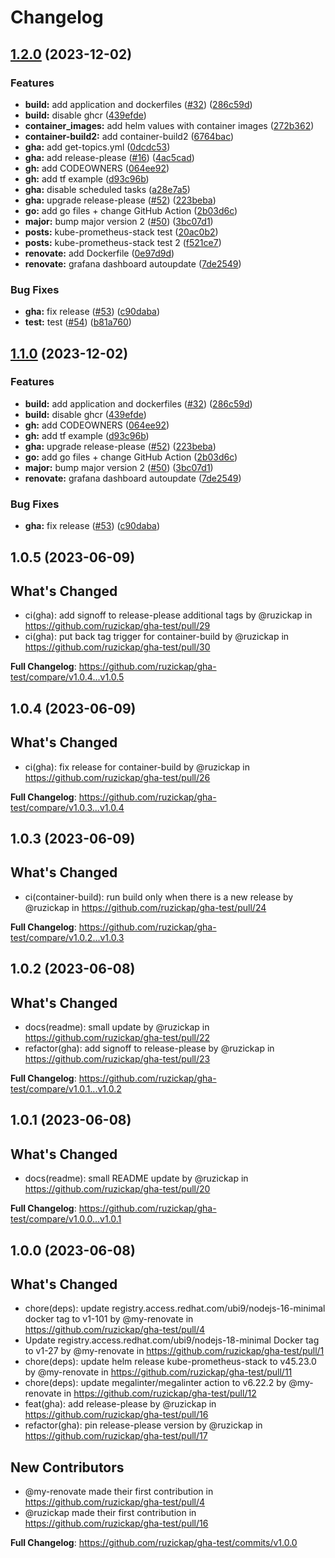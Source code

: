 # Changelog

## [1.2.0](https://github.com/ruzickap/gha-test/compare/v1.1.0...v1.2.0) (2023-12-02)


### Features

* **build:** add application and dockerfiles ([#32](https://github.com/ruzickap/gha-test/issues/32)) ([286c59d](https://github.com/ruzickap/gha-test/commit/286c59dc8da796cd8e781014f9493e14cefc4634))
* **build:** disable ghcr ([439efde](https://github.com/ruzickap/gha-test/commit/439efdeb875f9211ad5596af5fe70b3d69e7da6e))
* **container_images:** add helm values with container images ([272b362](https://github.com/ruzickap/gha-test/commit/272b362ee4158de3bc8aa28d311cfb1b54954d69))
* **container-build2:** add container-build2 ([6764bac](https://github.com/ruzickap/gha-test/commit/6764baca8831fff5a696dcb54ad26baf6cba65fd))
* **gha:** add get-topics.yml ([0dcdc53](https://github.com/ruzickap/gha-test/commit/0dcdc53dc669df6fb094429f2d7d621be272a201))
* **gha:** add release-please ([#16](https://github.com/ruzickap/gha-test/issues/16)) ([4ac5cad](https://github.com/ruzickap/gha-test/commit/4ac5cad31aa2932700b716ff6824c7095cddcd23))
* **gh:** add CODEOWNERS ([064ee92](https://github.com/ruzickap/gha-test/commit/064ee92b209dbc49843a6ddf6f2d43deeab09ecf))
* **gh:** add tf example ([d93c96b](https://github.com/ruzickap/gha-test/commit/d93c96b2cbfa88104a5fc8385f1b7ad44132c31b))
* **gha:** disable scheduled tasks ([a28e7a5](https://github.com/ruzickap/gha-test/commit/a28e7a5450d3babbef0036e1138a7bfa1f373e57))
* **gha:** upgrade release-please ([#52](https://github.com/ruzickap/gha-test/issues/52)) ([223beba](https://github.com/ruzickap/gha-test/commit/223bebadf3abbea9b5395611ba9f8307eaa2dd38))
* **go:** add go files + change GitHub Action ([2b03d6c](https://github.com/ruzickap/gha-test/commit/2b03d6c7f790b7066691091d02ea97d0ddce8ea2))
* **major:** bump major version 2 ([#50](https://github.com/ruzickap/gha-test/issues/50)) ([3bc07d1](https://github.com/ruzickap/gha-test/commit/3bc07d1802db726c350b985f51b4603b7bf46896))
* **posts:** kube-prometheus-stack test ([20ac0b2](https://github.com/ruzickap/gha-test/commit/20ac0b2166cfd391a2c55f393572524013367420))
* **posts:** kube-prometheus-stack test 2 ([f521ce7](https://github.com/ruzickap/gha-test/commit/f521ce76941e0be31f9816b045db63f314e9ec50))
* **renovate:** add Dockerfile ([0e97d9d](https://github.com/ruzickap/gha-test/commit/0e97d9d8f9baeec4f6a2f20b6936985b1caa539d))
* **renovate:** grafana dashboard autoupdate ([7de2549](https://github.com/ruzickap/gha-test/commit/7de25492b637cd8952cb687cf8e63b0261c6e2e7))


### Bug Fixes

* **gha:** fix release ([#53](https://github.com/ruzickap/gha-test/issues/53)) ([c90daba](https://github.com/ruzickap/gha-test/commit/c90dabae1790499ef1cd7727bfb7c4f7cc8f8f8c))
* **test:** test ([#54](https://github.com/ruzickap/gha-test/issues/54)) ([b81a760](https://github.com/ruzickap/gha-test/commit/b81a7601dbccfda79e838e980a13ef63c42e0997))

## [1.1.0](https://github.com/ruzickap/gha-test/compare/v1.0.4...v1.1.0) (2023-12-02)


### Features

* **build:** add application and dockerfiles ([#32](https://github.com/ruzickap/gha-test/issues/32)) ([286c59d](https://github.com/ruzickap/gha-test/commit/286c59dc8da796cd8e781014f9493e14cefc4634))
* **build:** disable ghcr ([439efde](https://github.com/ruzickap/gha-test/commit/439efdeb875f9211ad5596af5fe70b3d69e7da6e))
* **gh:** add CODEOWNERS ([064ee92](https://github.com/ruzickap/gha-test/commit/064ee92b209dbc49843a6ddf6f2d43deeab09ecf))
* **gh:** add tf example ([d93c96b](https://github.com/ruzickap/gha-test/commit/d93c96b2cbfa88104a5fc8385f1b7ad44132c31b))
* **gha:** upgrade release-please ([#52](https://github.com/ruzickap/gha-test/issues/52)) ([223beba](https://github.com/ruzickap/gha-test/commit/223bebadf3abbea9b5395611ba9f8307eaa2dd38))
* **go:** add go files + change GitHub Action ([2b03d6c](https://github.com/ruzickap/gha-test/commit/2b03d6c7f790b7066691091d02ea97d0ddce8ea2))
* **major:** bump major version 2 ([#50](https://github.com/ruzickap/gha-test/issues/50)) ([3bc07d1](https://github.com/ruzickap/gha-test/commit/3bc07d1802db726c350b985f51b4603b7bf46896))
* **renovate:** grafana dashboard autoupdate ([7de2549](https://github.com/ruzickap/gha-test/commit/7de25492b637cd8952cb687cf8e63b0261c6e2e7))


### Bug Fixes

* **gha:** fix release ([#53](https://github.com/ruzickap/gha-test/issues/53)) ([c90daba](https://github.com/ruzickap/gha-test/commit/c90dabae1790499ef1cd7727bfb7c4f7cc8f8f8c))

## 1.0.5 (2023-06-09)

## What's Changed
* ci(gha): add signoff to release-please additional tags by @ruzickap in https://github.com/ruzickap/gha-test/pull/29
* ci(gha): put back tag trigger for container-build by @ruzickap in https://github.com/ruzickap/gha-test/pull/30


**Full Changelog**: https://github.com/ruzickap/gha-test/compare/v1.0.4...v1.0.5

## 1.0.4 (2023-06-09)

## What's Changed
* ci(gha): fix release for container-build by @ruzickap in https://github.com/ruzickap/gha-test/pull/26


**Full Changelog**: https://github.com/ruzickap/gha-test/compare/v1.0.3...v1.0.4

## 1.0.3 (2023-06-09)

## What's Changed
* ci(container-build): run build only when there is a new release by @ruzickap in https://github.com/ruzickap/gha-test/pull/24


**Full Changelog**: https://github.com/ruzickap/gha-test/compare/v1.0.2...v1.0.3

## 1.0.2 (2023-06-08)

## What's Changed
* docs(readme): small update by @ruzickap in https://github.com/ruzickap/gha-test/pull/22
* refactor(gha): add signoff to release-please by @ruzickap in https://github.com/ruzickap/gha-test/pull/23


**Full Changelog**: https://github.com/ruzickap/gha-test/compare/v1.0.1...v1.0.2

## 1.0.1 (2023-06-08)

## What's Changed
* docs(readme): small README update by @ruzickap in https://github.com/ruzickap/gha-test/pull/20


**Full Changelog**: https://github.com/ruzickap/gha-test/compare/v1.0.0...v1.0.1

## 1.0.0 (2023-06-08)

## What's Changed
* chore(deps): update registry.access.redhat.com/ubi9/nodejs-16-minimal docker tag to v1-101 by @my-renovate in https://github.com/ruzickap/gha-test/pull/4
* Update registry.access.redhat.com/ubi9/nodejs-18-minimal Docker tag to v1-27 by @my-renovate in https://github.com/ruzickap/gha-test/pull/1
* chore(deps): update helm release kube-prometheus-stack to v45.23.0 by @my-renovate in https://github.com/ruzickap/gha-test/pull/11
* chore(deps): update megalinter/megalinter action to v6.22.2 by @my-renovate in https://github.com/ruzickap/gha-test/pull/12
* feat(gha): add release-please by @ruzickap in https://github.com/ruzickap/gha-test/pull/16
* refactor(gha): pin release-please version by @ruzickap in https://github.com/ruzickap/gha-test/pull/17

## New Contributors
* @my-renovate made their first contribution in https://github.com/ruzickap/gha-test/pull/4
* @ruzickap made their first contribution in https://github.com/ruzickap/gha-test/pull/16

**Full Changelog**: https://github.com/ruzickap/gha-test/commits/v1.0.0
